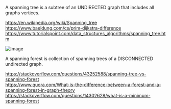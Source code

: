 A spanning tree is a subtree of an UNDIRECTED graph that includes all graphs vertices.

https://en.wikipedia.org/wiki/Spanning_tree \
https://www.baeldung.com/cs/prim-dijkstra-difference \
https://www.tutorialspoint.com/data_structures_algorithms/spanning_tree.htm

![image](https://github.com/VIK2395/DSA/assets/50545334/b7ef403d-b7dd-4db1-bef3-9c461c9d7a1d)

A spanning forest is collection of spanning trees of a DISCONNECTED undirected graph.

https://stackoverflow.com/questions/43252588/spanning-tree-vs-spanning-forest \
https://www.quora.com/What-is-the-difference-between-a-forest-and-a-spanning-forest-in-graph-theory \
https://stackoverflow.com/questions/14302628/what-is-a-minimum-spanning-forest
